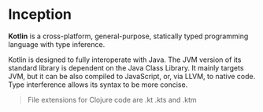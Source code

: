 # Inception

**Kotlin** is a cross-platform, general-purpose, statically typed programming language with type inference.

Kotlin is designed to fully interoperate with Java. The JVM version of its standard library is dependent on the Java Class Library.
It mainly targets JVM, but it can be also compiled to JavaScript, or, via LLVM, to native code.
Type interference allows its syntax to be more concise.

> File extensions for Clojure code are .kt .kts and .ktm
